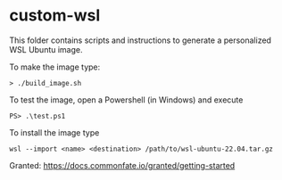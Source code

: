 # custom-wsl

This folder contains scripts and instructions to generate a personalized WSL Ubuntu image.

To make the image type:

```shell
> ./build_image.sh
```

To test the image, open a Powershell (in Windows) and execute

```shell
PS> .\test.ps1
```

To install the image type

```shell
wsl --import <name> <destination> /path/to/wsl-ubuntu-22.04.tar.gz
```

Granted: https://docs.commonfate.io/granted/getting-started